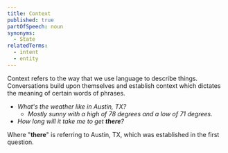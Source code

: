 ```yaml
---
title: Context
published: true
partOfSpeech: noun
synonyms:
  - State
relatedTerms:
  - intent
  - entity
---
```


Context refers to the way that we use language to describe things. Conversations build upon themselves and establish context which dictates the meaning of certain words of phrases.

* *What's the weather like in Austin, TX?* 
	* *Mostly sunny with a high of 78 degrees and a low of 71 degrees.*
* *How long will it take me to get **there**?*

Where "**there**" is referring to Austin, TX, which was established in the first question.
